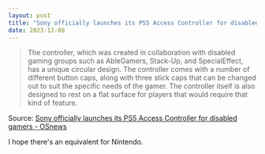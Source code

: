 ```yaml
---
layout: post
title: "Sony officially launches its PS5 Access Controller for disabled gamers"
date: 2023-12-08
---
```


> The controller, which was created in collaboration with disabled gaming
groups such as AbleGamers, Stack-Up, and SpecialEffect, has a unique
circular design. The controller comes with a number of different button
caps, along with three stick caps that can be changed out to suit the
specific needs of the gamer. The controller itself is also designed to rest
on a flat surface for players that would require that kind of feature.

Source: [Sony officially launches its PS5 Access Controller for disabled
gamers  -  OSnews](
https://www.osnews.com/story/138023/sony-officially-launches-its-ps5-access-controller-for-disabled-gamers/
)

I hope there's an equivalent for Nintendo.

